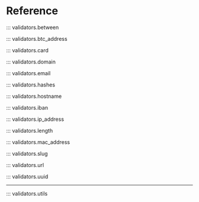 # Reference

::: validators.between

::: validators.btc_address

::: validators.card

::: validators.domain

::: validators.email

::: validators.hashes

::: validators.hostname

::: validators.iban

::: validators.ip_address

::: validators.length

::: validators.mac_address

::: validators.slug

::: validators.url

::: validators.uuid

---

::: validators.utils
